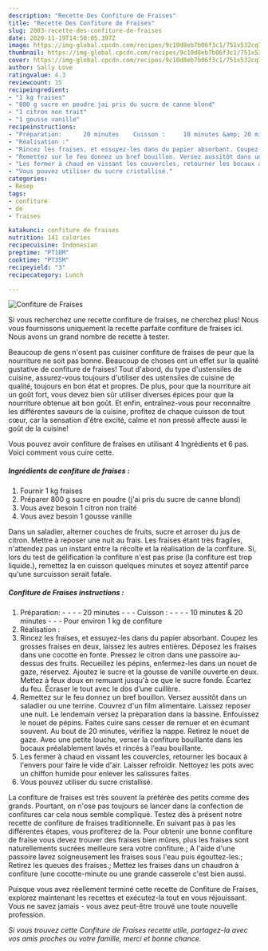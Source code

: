 ```yaml
---
description: "Recette Des Confiture de Fraises"
title: "Recette Des Confiture de Fraises"
slug: 2003-recette-des-confiture-de-fraises
date: 2020-11-19T14:50:05.397Z
image: https://img-global.cpcdn.com/recipes/9c10d8eb7b06f3c1/751x532cq70/confiture-de-fraises-photo-principale-de-la-recette.jpg
thumbnail: https://img-global.cpcdn.com/recipes/9c10d8eb7b06f3c1/751x532cq70/confiture-de-fraises-photo-principale-de-la-recette.jpg
cover: https://img-global.cpcdn.com/recipes/9c10d8eb7b06f3c1/751x532cq70/confiture-de-fraises-photo-principale-de-la-recette.jpg
author: Sally Love
ratingvalue: 4.3
reviewcount: 15
recipeingredient:
- "1 kg fraises"
- "800 g sucre en poudre jai pris du sucre de canne blond"
- "1 citron non trait"
- "1 gousse vanille"
recipeinstructions:
- "Préparation:      20 minutes    Cuisson :     10 minutes &amp; 20 minutes    Pour environ 1 kg de confiture"
- "Réalisation :"
- "Rincez les fraises, et essuyez-les dans du papier absorbant. Coupez les grosses fraises en deux, laissez les autres entières. Déposez les fraises dans une cocotte en fonte. Pressez le citron dans une passoire au-dessus des fruits. Recueillez les pépins, enfermez-les dans un nouet de gaze, réservez. Ajoutez le sucre et la gousse de vanille ouverte en deux. Mettez à feux doux en remuant jusqu&#39;à ce que le sucre fonde. Écartez du feu. Écraser le tout avec le dos d’une cuillère."
- "Remettez sur le feu donnez un bref bouillon. Versez aussitôt dans un saladier ou une terrine. Couvrez d&#39;un film alimentaire. Laissez reposer une nuit. Le lendemain versez la préparation dans la bassine. Enfouissez le nouet de pépins. Faites cuire sans cesser de remuer et en écumant souvent. Au bout de 20 minutes, vérifiez la nappe. Retirez le nouet de gaze. Avec une petite louche, verser la confiture bouillante dans les bocaux préalablement lavés et rincés à l&#39;eau bouillante."
- "Les fermer à chaud en vissant les couvercles, retourner les bocaux à l&#39;envers pour faire le vide d&#39;air. Laisser refroidir. Nettoyez les pots avec un chiffon humide pour enlever les salissures faites."
- "Vous pouvez utiliser du sucre cristallisé."
categories:
- Resep
tags:
- confiture
- de
- fraises

katakunci: confiture de fraises 
nutrition: 141 calories
recipecuisine: Indonesian
preptime: "PT18M"
cooktime: "PT35M"
recipeyield: "3"
recipecategory: Lunch

---
```



![Confiture de Fraises](https://img-global.cpcdn.com/recipes/9c10d8eb7b06f3c1/751x532cq70/confiture-de-fraises-photo-principale-de-la-recette.jpg)

Si vous recherchez une recette confiture de fraises, ne cherchez plus! Nous vous fournissons uniquement la recette parfaite confiture de fraises ici. Nous avons un grand nombre de recette à tester.

Beaucoup de gens n'osent pas cuisiner confiture de fraises de peur que la nourriture ne soit pas bonne. Beaucoup de choses ont un effet sur la qualité gustative de confiture de fraises! Tout d'abord, du type d'ustensiles de cuisine, assurez-vous toujours d'utiliser des ustensiles de cuisine de qualité, toujours en bon état et propres. De plus, pour que la nourriture ait un goût fort, vous devez bien sûr utiliser diverses épices pour que la nourriture obtenue ait bon goût. Et enfin, entraînez-vous pour reconnaître les différentes saveurs de la cuisine, profitez de chaque cuisson de tout cœur, car la sensation d'être excité, calme et non pressé affecte aussi le goût de la cuisine!

<!--inarticleads1-->

Vous pouvez avoir confiture de fraises en utilisant 4 Ingrédients et 6 pas. Voici comment vous cuire cette.

##### Ingrédients de confiture de fraises :

1. Fournir 1 kg fraises
1. Préparer 800 g sucre en poudre (j&#39;ai pris du sucre de canne blond)
1. Vous avez besoin 1 citron non traité
1. Vous avez besoin 1 gousse vanille


Dans un saladier, alterner couches de fruits, sucre et arroser du jus de citron. Mettre à reposer une nuit au frais. Les fraises étant très fragiles, n&#39;attendez pas un instant entre la récolte et la réalisation de la confiture. Si, lors du test de gélification la confiture n&#39;est pas prise (la confiture est trop liquide.), remettez la en cuisson quelques minutes et soyez attentif parce qu&#39;une surcuisson serait fatale. 

<!--inarticleads2-->

##### Confiture de Fraises instructions :

1. Préparation: -  -   -  -  20 minutes -   -  - Cuisson : -  -   -  - 10 minutes &amp; 20 minutes -   -  - Pour environ 1 kg de confiture
1. Réalisation :
1. Rincez les fraises, et essuyez-les dans du papier absorbant. Coupez les grosses fraises en deux, laissez les autres entières. Déposez les fraises dans une cocotte en fonte. Pressez le citron dans une passoire au-dessus des fruits. Recueillez les pépins, enfermez-les dans un nouet de gaze, réservez. Ajoutez le sucre et la gousse de vanille ouverte en deux. Mettez à feux doux en remuant jusqu&#39;à ce que le sucre fonde. Écartez du feu. Écraser le tout avec le dos d’une cuillère.
1. Remettez sur le feu donnez un bref bouillon. Versez aussitôt dans un saladier ou une terrine. Couvrez d&#39;un film alimentaire. Laissez reposer une nuit. Le lendemain versez la préparation dans la bassine. Enfouissez le nouet de pépins. Faites cuire sans cesser de remuer et en écumant souvent. Au bout de 20 minutes, vérifiez la nappe. Retirez le nouet de gaze. Avec une petite louche, verser la confiture bouillante dans les bocaux préalablement lavés et rincés à l&#39;eau bouillante.
1. Les fermer à chaud en vissant les couvercles, retourner les bocaux à l&#39;envers pour faire le vide d&#39;air. Laisser refroidir. Nettoyez les pots avec un chiffon humide pour enlever les salissures faites.
1. Vous pouvez utiliser du sucre cristallisé.


La confiture de fraises est très souvent la préférée des petits comme des grands. Pourtant, on n&#39;ose pas toujours se lancer dans la confection de confitures car cela nous semble compliqué. Testez dès à présent notre recette de confiture de fraises traditionnelle. En suivant pas à pas les différentes étapes, vous profiterez de la. Pour obtenir une bonne confiture de fraise vous devez trouver des fraises bien mûres, plus les fraises sont naturellements sucrées meilleure sera votre confiture.; A l&#39;aide d&#39;une passoire lavez soigneusement les fraises sous l&#39;eau puis égouttez-les.; Retirez les queues des fraises.; Mettez les fraises dans un chaudron à confiture (une cocotte-minute ou une grande casserole c&#39;est bien aussi. 

<!--inarticleads1-->

<p>
Puisque vous avez réellement terminé cette recette de Confiture de Fraises, explorez maintenant les recettes et exécutez-la tout en vous réjouissant. Vous ne savez jamais - vous avez peut-être trouvé une toute nouvelle profession.
</p>

<p>
<i>Si vous trouvez cette Confiture de Fraises recette utile, partagez-la avec vos amis proches ou votre famille, merci et bonne chance.</i>
</p>
